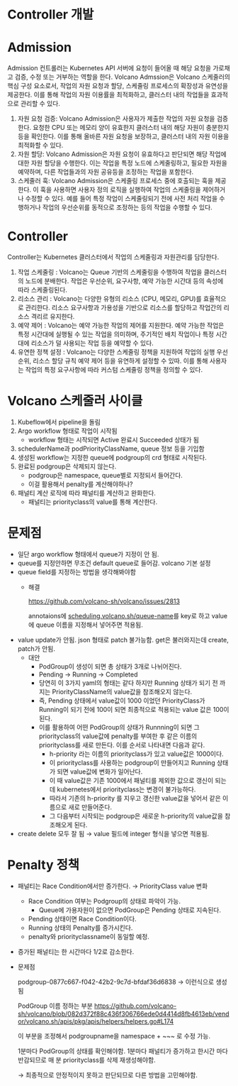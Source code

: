 # Controller 개발

# Admission

Admission 컨트롤러는 Kubernetes API 서버에 요청이 들어올 때 해당 요청을 가로채고 검증, 수정 또는 거부하는 역할을 한다. Volcano Admssion은 Volcano 스케줄러의 핵심 구성 요소로서, 작업의 자원 요청과 할당, 스케줄링 프로세스의 확장성과 유연성을 제공한다. 이를 통해 작업의 자원 이용률을 최적화하고, 클러스터 내의 작업들을 효과적으로 관리할 수 있다.

1. 자원 요청 검증: Volcano Admission은 사용자가 제출한 작업의 자원 요청을 검증한다. 요청한 CPU 또는 메모리 양이 유효한지 클러스터 내의 해당 자원이 충분한지 등을 확인한다. 이를 통해 올바른 자원 요청을 보장하고, 클러스터 내의 자원 이용을 최적화할 수 있다.
2. 자원 할당: Volcano Admission은 자원 요청이 유효하다고 판단되면 해당 작업에 대한 자원 할당을 수행한다. 이는 작업을 특정 노드에 스케줄링하고, 필요한 자원을 예약하며, 다른 작업들과의 자원 공유등을 조정하는 작업을 포함한다.
3. 스케줄러 훅: Volcano Admission은 스케줄링 프로세스 중에 호출되는 훅을 제공한다. 이 훅을 사용하면 사용자 정의 로직을 실행하여 작업의 스케줄링을 제어하거나 수정할 수 있다. 예를 들어 특정 작업이 스케줄링되기 전에 사전 처리 작업을 수행하거나 작업의 우선순위를 동적으로 조정하는 등의 작업을 수행할 수 있다.

# Controller

Controller는 Kubernetes 클러스터에서 작업의 스케줄링과 자원관리를 담당한다. 

1. 작업 스케줄링 : Volcano는 Queue 기반의 스케줄링을 수행하여 작업을 클러스터의 노드에 분배한다. 작업은 우선순위, 요구사항, 예약 가능한 시간대 등의 속성에 따라 스케줄링된다. 
2. 리소스 관리 : Volcano는 다양한 유형의 리소스 (CPU, 메모리, GPU)를 효율적으로 관리한다. 리소스 요구사항과 가용성을 기반으로 리소스를 할당하고 작업간의 리소스 격리르 유지한다.
3. 예약 제어 : Volcano는 예약 가능한 작업의 제어를 지원한다. 예약 가능한 작업은 특정 시간대에 실행될 수 있는 작업을 의미하며, 주기적인 배치 작업이나 특정 시간대에 리소스가 덜 사용되는 작업 등을 예약할 수 있다.
4. 유연한 정책 설정 : Volcano는 다양한 스케줄링 정책을 지원하여 작업의 실행 우선순위, 리소스 할당 규칙 예약 제어 등을 유연하게 설정할 수 있따. 이를 통해 사용자는 작업의 특정 요구사항에 따라 커스텀 스케줄링 정책을 정의할 수 있다.

# Volcano 스케줄러 사이클

1. Kubeflow에서 pipeline을 돌림
2. Argo workflow 형태로 작업이 시작됨
    - workflow 형태는 시작되면 Active 완료시 Succeeded 상태가 됨
3. schedulerName과 podPriorityClassName, queue 정보 등을 기입함
4. 생성된 workflow는 지정한 queue에 podgroup의 crd 형태로 시작된다.
5. 완료된 podgroup은 삭제되지 않는다.
    - podgroup은 namespace, queue별로 지정되서 들어간다.
    - 이걸 활용해서 penalty를 계산해야하나?
6. 패널티 계산 로직에 따라 패널티를 계산하고 완화한다.
    - 패널티는 priorityclass의 value를 통해 계산한다.

# 문제점

- 일단 argo workflow 형태에서 queue가 지정이 안 됨.
- queue를 지정안하면 무조건 default queue로 들어감. volcano 기본 설정
- queue field를 지정하는 방법을 생각해봐야함
    - 해결
        
        https://github.com/volcano-sh/volcano/issues/2813
        
        annotaions에 [scheduling.volcano.sh/queue-name](http://scheduling.volcano.sh/queue-name)를 key로 하고 value에 queue 이름을 지정해서 넣어주면 적용됨.
- value update가 안됨. json 형태로 patch 불가능함. get은 불러와지는데 create, patch가 안됨.
    - 대안
        - PodGroup이 생성이 되면 총 상태가 3개로 나뉘어진다.
        - Pending → Running → Completed
        - 당연히 이 3가지 yaml의 형태는 같다 하지만 Running 상태가 되기 전 까지는 PriorityClassName의 value값을 참조해오지 않는다.
        - 즉, Pending 상태에서 value값이 1000 이었던 PriorityClass가 Running이 되기 전에 100이 되면 최종적으로 적용되는 value 값은 100이 된다.
        - 이를 활용하여 어떤 PodGroup의 상태가 Runnning이 되면 그 priorityclass의 value값에 penalty를 부여한 후 같은 이름의 priorityclass를 새로 만든다. 이를 순서로 나타내면 다음과 같다.
            - h-priority 라는 이름의 priorityclass가 있고 value값은 1000이다.
            - 이 priorityclass를 사용하는 podgroup이 만들어지고 Running 상태가 되면 value값에 변화가 일어난다.
            - 이 때 value값은 기존 1000에서 패널티를 제외한 값으로 갱신이 되는데 kubernetes에서 priorityclass는 변경이 불가능하다.
            - 따라서 기존의 h-priority 를 지우고 갱신한 value값을 넣어서 같은 이름으로 새로 만들어준다.
            - 그 다음부터 시작되는 podgroup은 새로운 h-priority의 value값을 참조해오게 된다.
- create delete 모두 잘 됨 → value 필드에 integer 형식을 넣으면 적용됨.

# Penalty 정책

- 패널티는 Race Condition에서만 증가한다. → PriorityClass value 변화
    - Race Condition 여부는 Podgroup의 상태로 파악이 가능.
        - Queue에 가용자원이 없으면 PodGroup은 Pending 상태로 지속된다.
    - Pending 상태이면 Race Condition이다.
    - Running 상태의 Penalty를 증가시킨다.
    - penalty와 priorityclassname이 동일할 예정.
- 증가된 패널티는 한 시간마다 1/2로 감소한다.
- 문제점
    
    podgroup-0877c667-f042-42b2-9c7d-bfdaf36d6838 → 이런식으로 생성됨
    
    PodGroup 이름 정하는 부분 https://github.com/volcano-sh/volcano/blob/082d372f88c436f306766ede0d4414d8fb4613eb/vendor/volcano.sh/apis/pkg/apis/helpers/helpers.go#L174 
    
    이 부분을 조정해서 podgroupname을 namespace + ~~~ 로 수정 가능.
    
    1분마다 PodGroup의 상태를 확인해야함. 1분마다 패널티가 증가하고 한시간 마다 반감되므로 매 분 priorityclass를 삭제 재생성해야함.
    
    → 최종적으로 안정적이지 못하고 판단되므로 다른 방법을 고민해야함.